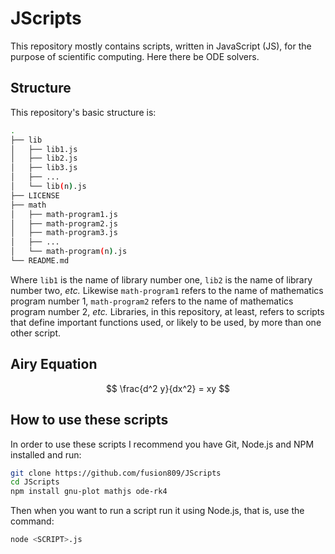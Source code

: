# JScripts
This repository mostly contains scripts, written in JavaScript (JS), for the purpose of scientific computing. Here there be ODE solvers.

## Structure
This repository's basic structure is:

```bash
.
├── lib
│   ├── lib1.js
│   ├── lib2.js
│   ├── lib3.js
│   ├── ...
│   └── lib(n).js
├── LICENSE
├── math
│   ├── math-program1.js
│   ├── math-program2.js
│   ├── math-program3.js
│   ├── ...
│   └── math-program(n).js
└── README.md
```

Where `lib1` is the name of library number one, `lib2` is the name of library number two, *etc.* Likewise `math-program1` refers to the name of mathematics program number 1, `math-program2` refers to the name of mathematics program number 2, *etc.* Libraries, in this repository, at least, refers to scripts that define important functions used, or likely to be used, by more than one other script.

## Airy Equation
<script src='https://cdn.mathjax.org/mathjax/latest/MathJax.js?config=TeX-AMS-MML_HTMLorMML'></script>

$$ \frac{d^2 y}{dx^2} = xy $$

## How to use these scripts
In order to use these scripts I recommend you have Git, Node.js and NPM installed and run:

```bash
git clone https://github.com/fusion809/JScripts
cd JScripts
npm install gnu-plot mathjs ode-rk4
```

Then when you want to run a script run it using Node.js, that is, use the command:

```bash
node <SCRIPT>.js
```
